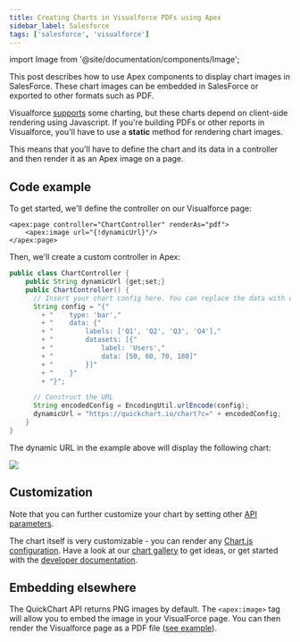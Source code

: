 ```yaml
---
title: Creating Charts in Visualforce PDFs using Apex
sidebar_label: Salesforce
tags: ['salesforce', 'visualforce']
---
```


import Image from '@site/documentation/components/Image';

This post describes how to use Apex components to display chart images in SalesForce. These chart images can be embedded in SalesForce or exported to other formats such as PDF.

Visualforce [supports](https://developer.salesforce.com/docs/atlas.en-us.pages.meta/pages/pages_charting.htm) some charting, but these charts depend on client-side rendering using Javascript. If you're building PDFs or other reports in Visualforce, you'll have to use a **static** method for rendering chart images.

This means that you'll have to define the chart and its data in a controller and then render it as an Apex image on a page.

## Code example

To get started, we'll define the controller on our Visualforce page:

```
<apex:page controller="ChartController" renderAs="pdf">
    <apex:image url="{!dynamicUrl}"/>
</apex:page>
```

Then, we'll create a custom controller in Apex:

```java
public class ChartController {
    public String dynamicUrl {get;set;}
    public ChartController() {
      // Insert your chart config here. You can replace the data with dynamic values.
      String config = "{"
        + "    type: 'bar',"
        + "    data: {"
        + "        labels: ['Q1', 'Q2', 'Q3', 'Q4'],"
        + "        datasets: [{"
        + "            label: 'Users',"
        + "            data: [50, 60, 70, 180]"
        + "        }]"
        + "    }"
        + "}";

      // Construct the URL
      String encodedConfig = EncodingUtil.urlEncode(config);
      dynamicUrl = "https://quickchart.io/chart?c=" + encodedConfig;
    }
}
```

The dynamic URL in the example above will display the following chart:

<Image maxWidth={600} caption="Chart image rendered in Salesforce via Apex component" src="https://quickchart.io/chart?c=%7B%0A%20%20type%3A%20%27bar%27%2C%0A%20%20data%3A%20%7B%0A%20%20%20%20labels%3A%20%5B%27Q1%27%2C%20%27Q2%27%2C%20%27Q3%27%2C%20%27Q4%27%5D%2C%0A%20%20%20%20datasets%3A%20%5B%7B%0A%20%20%20%20%20%20label%3A%20%27Users%27%2C%0A%20%20%20%20%20%20data%3A%20%5B50%2C%2060%2C%2070%2C%20180%5D%0A%20%20%20%20%7D%5D%0A%20%20%7D%0A%7D%0A" />

## Customization

Note that you can further customize your chart by setting other [API parameters](/documentation/usage/parameters/).

The chart itself is very customizable - you can render any [Chart.js configuration](https://www.chartjs.org/docs/2.9.4/getting-started/). Have a look at our [chart gallery](https://quickchart.io/gallery/) to get ideas, or get started with the [developer documentation](/documentation/).

## Embedding elsewhere

The QuickChart API returns PNG images by default. The `<apex:image>` tag will allow you to embed the image in your VisualForce page. You can then render the Visualforce page as a PDF file ([see example](https://developer.salesforce.com/docs/atlas.en-us.pages.meta/pages/pages_output_pdf_renderas.htm)).
